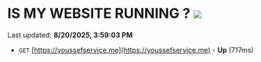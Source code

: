# IS MY WEBSITE RUNNING ? [![](https://img.shields.io/static/v1?label=Sponsor&message=%E2%9D%A4&logo=GitHub&color=%23fe8e86)](https://github.com/sponsors/Youssef-Lehmam)

Last updated: **8/20/2025, 3:59:03 PM**

- `GET` [https://youssefservice.me](https://youssefservice.me) - **Up** (717ms)
